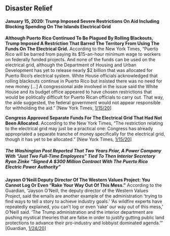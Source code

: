 ## Disaster Relief



#### **January 15, 2020: Trump Imposed Severe Restrictions On Aid Including Blocking Spending On The Islands Electrical Grid**

**Although Puerto Rico Continued To Be Plagued By Rolling Blackouts, Trump Imposed A Restriction That Barred The Territory From Using The Funds On The Electrical Grid.** According to the New York Times, “Puerto Rico will be barred from paying its $15-an-hour minimum wage to workers on federally funded projects. And none of the funds can be used on the electrical grid, although the Department of Housing and Urban Development has yet to release nearly $2 billion that was allocated for Puerto Rico’s electrical system. White House officials acknowledged that rolling blackouts continue in Puerto Rico but insisted there was no need for new money […] A congressional aide involved in the issue said the White House and its budget office appeared to have chosen restrictions that would be politically difficult for Puerto Rican officials to carry out. That way, the aide suggested, the federal government would not appear responsible for withholding the aid.” [New York Times, [1/15/20](https://www.nytimes.com/2020/01/15/us/politics/trump-puerto-rico-disaster-aid.html)]

**Congress Approved Separate Funds For The Electrical Grid That Had Not Been Allocated.** According to the New York Times, “The restriction relating to the electrical grid may just be a practical one: Congress has already appropriated a separate tranche of money specifically for the electrical grid, though it has yet to be allocated.” [New York Times, [1/15/20](https://www.nytimes.com/2020/01/15/us/politics/trump-puerto-rico-disaster-aid.html)]

##### *The Washington Post Reported That Two Years Prior, A Power Company With “Just Two Full-Time Employees” Tied To Then Interior Secretary Ryan Zinke “Signed A $300 Million Contract With The Puerto Rico Electric Power Authority”*

**Jayson O’Neill Deputy Director Of The Western Values Project: You Cannot Log Or Even “Rake Your Way Out Of This Mess.”** According to the Guardian, “Jayson O’Neill, the deputy director of the Western Values Project, said the emails are another example of the administration ‘trying to find ways to tell a story to achieve industry goals.’ ‘As wildfire experts have repeatedly explained, you can’t log or even ‘rake’ our way out of this mess,’ O’Neill said. ‘The Trump administration and the interior department are pushing mystical theories that are false in order to justify gutting public land protections to advance their pro-industry and lobbyist dominated agenda.’” [Guardian, [1/24/20](https://www.theguardian.com/environment/2020/jan/24/trump-administration-wildfire-science-promote-logging-california-emissions)]



